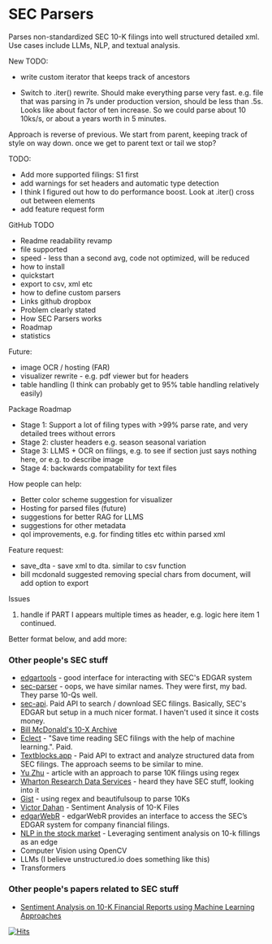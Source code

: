 # SEC Parsers
Parses non-standardized SEC 10-K filings into well structured detailed xml. Use cases include LLMs, NLP, and textual analysis. 

New TODO:
* write custom iterator that keeps track of ancestors

* Switch to .iter() rewrite. Should make everything parse very fast. e.g. file that was parsing in 7s under production version, should be less than .5s. Looks like about factor of ten increase. So we could parse about 10 10ks/s, or about a years worth in 5 minutes.

Approach is reverse of previous. We start from parent, keeping track of style on way down. once we get to parent text or tail we stop?

TODO:
* Add more supported filings: S1 first
* add warnings for set headers and automatic type detection
* I think I figured out how to do performance boost. Look at .iter() cross out between elements
* add feature request form

GitHub TODO
* Readme readability revamp
* file supported
* speed - less than a second avg, code not optimized, will be reduced
* how to install
* quickstart
* export to csv, xml etc
* how to define custom parsers
* Links github dropbox
* Problem clearly stated
* How SEC Parsers works
* Roadmap
* statistics

Future:
* image OCR / hosting (FAR)
* visualizer rewrite - e.g. pdf viewer but for headers
* table handling (I think can probably get to 95% table handling relatively easily)

Package Roadmap
* Stage 1: Support a lot of filing types with >99% parse rate, and very detailed trees without errors
* Stage 2: cluster headers e.g. season seasonal variation
* Stage 3: LLMS + OCR on filings, e.g. to see if section just says nothing here, or e.g. to describe image
* Stage 4: backwards compatability for text files

How people can help:
* Better color scheme suggestion for visualizer
* Hosting for parsed files (future)
* suggestions for better RAG for LLMS
* suggestions for other metadata
* qol improvements, e.g. for finding titles etc within parsed xml


Feature request:
* save_dta - save xml to dta. similar to csv function
* bill mcdonald suggested removing special chars from document, will add option to export

Issues
1. handle if PART I appears multiple times as header, e.g. logic here item 1 continued.

Better format below, and add more:
### Other people's SEC stuff
* [edgartools](https://github.com/dgunning/edgartools) - good interface for interacting with SEC's EDGAR system
* [sec-parser](https://github.com/alphanome-ai/sec-parser) - oops, we have similar names. They were first, my bad. They parse 10-Qs well.
* [sec-api](https://sec-api.io/). Paid API to search / download SEC filings. Basically, SEC's EDGAR but setup in a much nicer format. I haven't used it since it costs money.
* [Bill McDonald's 10-X Archive](https://sraf.nd.edu/data/stage-one-10-x-parse-data/)
* [Eclect](https://eclect.us/) - "Save time reading SEC filings with the help of machine learning.". Paid.
* [Textblocks.app](https://www.textblocks.app/) - Paid API to extract and analyze structured data from SEC filings. The approach seems to be similar to mine.
* [Yu Zhu](https://yuzhu.run/how-to-parse-10x/) - article with an approach to parse 10K filings using regex
* [Wharton Research Data Services](https://wrds-www.wharton.upenn.edu/pages/grid-items/sec-analytics-suite/) - heard they have SEC stuff, looking into it
* [Gist](https://gist.github.com/anshoomehra/ead8925ea291e233a5aa2dcaa2dc61b2) - using regex and beautifulsoup to parse 10Ks
* [Victor Dahan](https://opencodecom.net/post/2021-08-18-sentiment-analysis-of-10-k-files/) - Sentiment Analysis of 10-K Files
* [edgarWebR](https://mwaldstein.github.io/edgarWebR/) - edgarWebR provides an interface to access the SEC’s EDGAR system for company financial filings.
* [NLP in the stock market](https://towardsdatascience.com/nlp-in-the-stock-market-8760d062eb92) - Leveraging sentiment analysis on 10-k fillings as an edge
* Computer Vision using OpenCV
* LLMs (I believe unstructured.io does something like this)
* Transformers 

### Other people's papers related to SEC stuff
* [Sentiment Analysis on 10-K Financial Reports using Machine Learning Approaches](https://ieeexplore.ieee.org/document/9612552)

[![Hits](https://hits.seeyoufarm.com/api/count/incr/badge.svg?url=https%3A%2F%2Fhttps%2F%2Fgithub.com%2Fjohn-friedman%2FSEC-Parsers&count_bg=%2379C83D&title_bg=%23555555&icon=&icon_color=%23E7E7E7&title=hits&edge_flat=false)](https://hits.seeyoufarm.com)